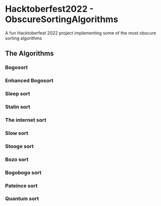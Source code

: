 # Hacktoberfest2022 - ObscureSortingAlgorithms
A fun Hacktoberfest 2022 project implementing some of the most obscure sorting algorithms 

## The Algorithms

### Bogosort

### Enhanced Bogosort

### Sleep sort

### Stalin sort

### The internet sort

### Slow sort

### Stooge sort

### Bozo sort

### Bogobogo sort

### Pateince sort

### Quantum sort
